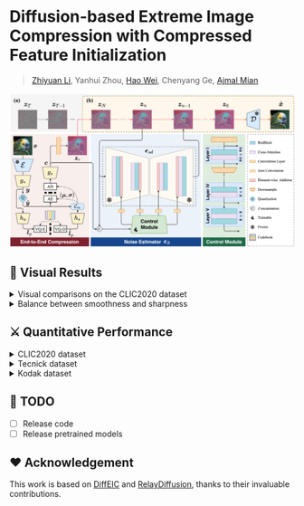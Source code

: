 # Diffusion-based Extreme Image Compression with Compressed Feature Initialization

> [Zhiyuan Li](https://github.com/huai-chang), Yanhui Zhou, [Hao Wei](https://github.com/cshw2021), Chenyang Ge, [Ajmal Mian](https://research-repository.uwa.edu.au/en/persons/ajmal-mian)<br>
 
<p align="center">
    <img src="assets/RDEIC.png" style="border-radius: 0px"><br>
</p>

## <a name="visual_results"></a>:eyes: Visual Results
<details> <summary> Visual comparisons on the CLIC2020 dataset </summary>
<p align="center">
    <img src="assets/Visual_1.png" style="border-radius: 0px"><br>
    <img src="assets/Visual_2.png" style="border-radius: 0px"><br>
</p>
</details>

<details> <summary> Balance between smoothness and sharpness </summary>
<p align="center">
    <img src="assets/ss.png" style="border-radius: 0px"><br>
    <img src="assets/ss_1.png" style="border-radius: 0px"><br>
</p>
</details>

## <a name="quantitative_performance"></a>:crossed_swords: Quantitative Performance
<details> <summary> CLIC2020 dataset </summary>
<p align="center">
    <img src="assets/clic.png" style="border-radius: 0px"><br>
</p>
</details>

<details> <summary> Tecnick dataset </summary>
<p align="center">
    <img src="assets/tecnick.png" style="border-radius: 0px"><br>
</p>
</details> 

<details> <summary> Kodak dataset </summary>
<p align="center">
    <img src="assets/kodak.png" style="border-radius: 0px"><br>
</p>
</details> 

## <a name="todo"></a>:memo: TODO
- [ ] Release code
- [ ] Release pretrained models

## <a name="acknowledgement"></a>:heart: Acknowledgement
This work is based on [DiffEIC](https://github.com/huai-chang/DiffEIC) and [RelayDiffusion](https://github.com/THUDM/RelayDiffusion), thanks to their invaluable contributions.